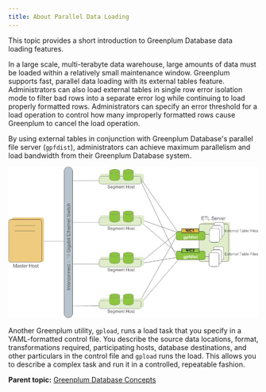 ```yaml
---
title: About Parallel Data Loading 
---
```


This topic provides a short introduction to Greenplum Database data loading features.

In a large scale, multi-terabyte data warehouse, large amounts of data must be loaded within a relatively small maintenance window. Greenplum supports fast, parallel data loading with its external tables feature. Administrators can also load external tables in single row error isolation mode to filter bad rows into a separate error log while continuing to load properly formatted rows. Administrators can specify an error threshold for a load operation to control how many improperly formatted rows cause Greenplum to cancel the load operation.

By using external tables in conjunction with Greenplum Database's parallel file server \(`gpfdist`\), administrators can achieve maximum parallelism and load bandwidth from their Greenplum Database system.

![External Tables Using Greenplum Parallel File Server (gpfdist)](../graphics/ext_tables.jpg "External Tables Using Greenplum Parallel File Server (gpfdist)")

Another Greenplum utility, `gpload`, runs a load task that you specify in a YAML-formatted control file. You describe the source data locations, format, transformations required, participating hosts, database destinations, and other particulars in the control file and `gpload` runs the load. This allows you to describe a complex task and run it in a controlled, repeatable fashion.

**Parent topic:** [Greenplum Database Concepts](../intro/partI.html)

